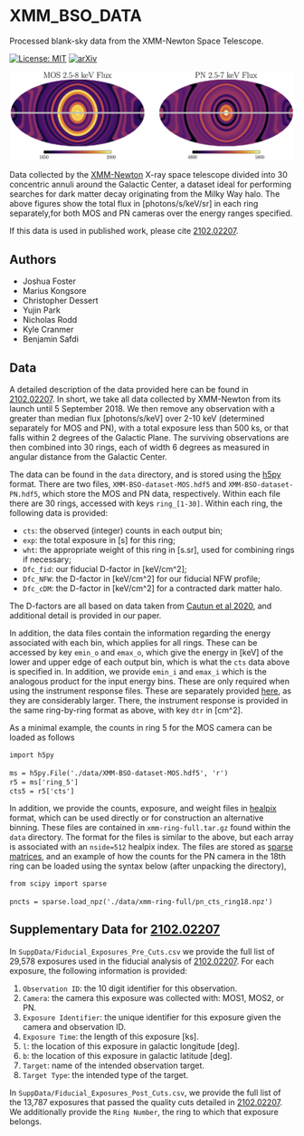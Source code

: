 # XMM_BSO_DATA
Processed blank-sky data from the XMM-Newton Space Telescope.

[![License: MIT](https://img.shields.io/badge/License-MIT-yellow.svg)](https://opensource.org/licenses/MIT)
[![arXiv](https://img.shields.io/badge/arXiv-2102.02207%20-green.svg)](https://arxiv.org/abs/2102.02207)

![RingFlux](/data/XMM-Ring-Flux.png "XMM Newton Flux divided into 30 rings for the MOS and PN Cameras")

Data collected by the [XMM-Newton](https://www.cosmos.esa.int/web/xmm-newton) X-ray space telescope divided into 30 concentric annuli around the Galactic Center, a dataset ideal for performing searches for dark matter decay originating from the Milky Way halo. The above figures show the total flux in [photons/s/keV/sr] in each ring separately,for both MOS and PN cameras over the energy ranges specified.

If this data is used in published work, please cite [2102.02207](https://arxiv.org/abs/2102.02207).

## Authors

- Joshua Foster
- Marius Kongsore
- Christopher Dessert
- Yujin Park
- Nicholas Rodd
- Kyle Cranmer
- Benjamin Safdi

## Data

A detailed description of the data provided here can be found in [2102.02207](https://arxiv.org/abs/2102.02207). In short, we take all data collected by XMM-Newton from its launch until 5 September 2018. We then remove any observation with a greater than median flux [photons/s/keV] over 2-10 keV (determined separately for MOS and PN), with a total exposure less than 500 ks, or that falls within 2 degrees of the Galactic Plane. The surviving observations are then combined into 30 rings, each of width 6 degrees as measured in angular distance from the Galactic Center.

The data can be found in the `data` directory, and is stored using the [h5py](https://www.h5py.org/) format. There are two files, `XMM-BSO-dataset-MOS.hdf5` and `XMM-BSO-dataset-PN.hdf5`, which store the MOS and PN data, respectively. Within each file there are 30 rings, accessed with keys `ring_[1-30]`. Within each ring, the following data is provided:
- `cts`: the observed (integer) counts in each output bin;
- `exp`: the total exposure in [s] for this ring;
- `wht`: the appropriate weight of this ring in [s.sr], used for combining rings if necessary;
- `Dfc_fid`: our fiducial D-factor in [keV/cm^2];
- `Dfc_NFW`: the D-factor in [keV/cm^2] for our fiducial NFW profile;
- `Dfc_cDM`: the D-factor in [keV/cm^2] for a contracted dark matter halo.

The D-factors are all based on data taken from [Cautun et al 2020](https://academic.oup.com/mnras/article-abstract/494/3/4291/5821286?redirectedFrom=fulltext), and additional detail is provided in our paper.

In addition, the data files contain the information regarding the energy associated with each bin, which applies for all rings. These can be accessed by key `emin_o` and `emax_o`, which give the energy in [keV] of the lower and upper edge of each output bin, which is what the `cts` data above is specified in. In addition, we provide `emin_i` and `emax_i` which is the analogous product for the input energy bins. These are only required when using the instrument response files. These are separately provided [here](https://zenodo.org/record/4498564#.YBrb3OhKj_U), as they are considerably larger. There, the instrument response is provided in the same ring-by-ring format as above, with key `dtr` in [cm^2].


As a minimal example, the counts in ring 5 for the MOS camera can be loaded as follows

```
import h5py

ms = h5py.File('./data/XMM-BSO-dataset-MOS.hdf5', 'r')
r5 = ms['ring_5']
cts5 = r5['cts']
```

In addition, we provide the counts, exposure, and weight files in [healpix](https://healpix.jpl.nasa.gov/) format, which can be used directly or for construction an alternative binning. These files are contained in `xmm-ring-full.tar.gz` found within the `data` directory. The format for the files is similar to the above, but each array is associated with an `nside=512` healpix index. The files are stored as [sparse matrices](https://docs.scipy.org/doc/scipy/reference/sparse.html), and an example of how the counts for the PN camera in the 18th ring can be loaded using the syntax below (after unpacking the directory),

```
from scipy import sparse

pncts = sparse.load_npz('./data/xmm-ring-full/pn_cts_ring18.npz')
```

## Supplementary Data for [2102.02207](https://arxiv.org/abs/2102.02207)

In `SuppData/Fiducial_Exposures_Pre_Cuts.csv` we provide the full list of 29,578 exposures used in the
fiducial analysis of [2102.02207](https://arxiv.org/abs/2102.02207). For each exposure, the following
information is
provided:

1. `Observation ID`: the 10 digit identifier for this observation.
2. `Camera`: the camera this exposure was collected with: MOS1, MOS2, or PN.
3. `Exposure Identifier`: the unique identifier for this exposure given the camera and observation ID.
4. `Exposure Time`: the length of this exposure [ks].
5. `l`: the location of this exposure in galactic longitude [deg].
6. `b`: the location of this exposure in galactic latitude [deg].
7. `Target`: name of the intended observation target.
8. `Target Type`: the intended type of the target.

In `SuppData/Fiducial_Exposures_Post_Cuts.csv`, we provide the full list of the 13,787 exposures that passed the 
quality cuts detailed in [2102.02207](https://arxiv.org/abs/21xx.xxxxx). We additionally 
provide the `Ring Number`, the ring to which that exposure belongs.
